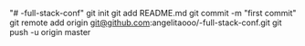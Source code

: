"# -full-stack-conf"  git init git add README.md git commit -m "first commit" git remote add origin git@github.com:angelitaooo/-full-stack-conf.git git push -u origin master
